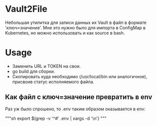 # Vault2File

Небольшая утилитка для записи данных их Vault в файл в формате 'ключ=значение'. Мне это нужно было для импорта в ConfigMap в Kubernetes, но можно использовать и как source в bash.

# Usage

* Заменить URL и TOKEN на свои.
* go build для сборки.
* Скопировать куда необходимо (/usr/local/bin или аналогичное), присвоив статус исполняемого файла.

## Как файл с ключ=значение превратить в env

Раз уж было спрошено, то .env таким образом оказывается в env:

"""sh
export \$(grep -v '^#' .env | xargs -d '\n')
"""
